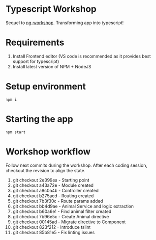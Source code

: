 # Typescript Workshop
Sequel to 	[ng-workshop](https://github.com/jasofalcon/ng-workshop). Transforming app into typescript!

# Requirements
1. Install Frontend editor (VS code is recommended as it provides best support for typescript)
2. Install latest version of NPM + NodeJS

# Setup environment
 
 ``` npm i ```

 
# Starting the app
 ``` npm start ```

# Workshop workflow
Follow next commits during the workshop. After each coding session, checkout the revision to align the state.

1. git checkout 2e399ea - Starting point
2. git checkout a43a72e - Module created
3. git checkout a8c0a4b - Controller created
4. git checkout b275aed - Routing created
5. git checkout 7b3f30c - Route params added
6. git checkout bb4d9ae - Animal Service and logic extraction
7. git checkout b60a6e1 - Find animal filter created
8. git checkout 7b96e5c - Create Animal directive
9. git checkout 00145ad - Migrate directive to Component
10. git checkout 823f212 - Introduce tslint
11. git checkout 85b81e5 - Fix linting issues
